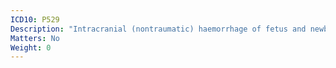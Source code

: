 ```yaml
---
ICD10: P529
Description: "Intracranial (nontraumatic) haemorrhage of fetus and newborn, unspecified"
Matters: No
Weight: 0
---
```


